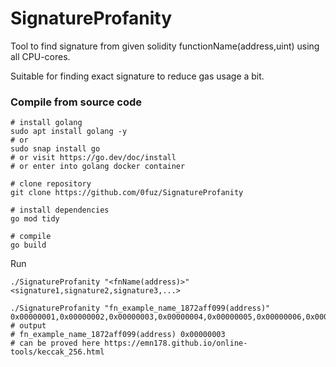 # SignatureProfanity

Tool to find signature from given solidity functionName(address,uint) using all CPU-cores.

Suitable for finding exact signature to reduce gas usage a bit.

### Compile from source code
```shell
# install golang
sudo apt install golang -y
# or
sudo snap install go
# or visit https://go.dev/doc/install
# or enter into golang docker container

# clone repository
git clone https://github.com/0fuz/SignatureProfanity

# install dependencies 
go mod tidy

# compile
go build
```

Run
```shell
./SignatureProfanity "<fnName(address)>" <signature1,signature2,signature3,...>

./SignatureProfanity "fn_example_name_1872aff099(address)" 0x00000001,0x00000002,0x00000003,0x00000004,0x00000005,0x00000006,0x00000007,0x00000008,0x00000009,0x00000010
# output
# fn_example_name_1872aff099(address) 0x00000003
# can be proved here https://emn178.github.io/online-tools/keccak_256.html
```
